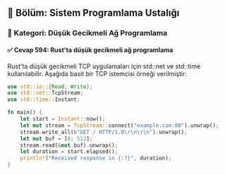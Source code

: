 ## 📘 Bölüm: Sistem Programlama Ustalığı  
### 🔹 Kategori: Düşük Gecikmeli Ağ Programlama  
#### ✅ Cevap 594: Rust'ta düşük gecikmeli ağ programlama

Rust'ta düşük gecikmeli TCP uygulamaları için std::net ve std::time kullanılabilir. Aşağıda basit bir TCP istemcisi örneği verilmiştir:

```rust
use std::io::{Read, Write};
use std::net::TcpStream;
use std::time::Instant;

fn main() {
    let start = Instant::now();
    let mut stream = TcpStream::connect("example.com:80").unwrap();
    stream.write_all(b"GET / HTTP/1.0\r\n\r\n").unwrap();
    let mut buf = [0; 512];
    stream.read(&mut buf).unwrap();
    let duration = start.elapsed();
    println!("Received response in {:?}", duration);
}
```
